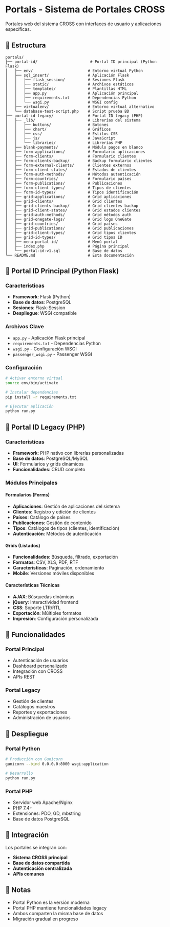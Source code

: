 # Portals - Sistema de Portales CROSS

Portales web del sistema CROSS con interfaces de usuario y aplicaciones específicas.

## 📁 Estructura

```
portals/
├── portal-id/                       # Portal ID principal (Python Flask)
│   ├── env/                        # Entorno virtual Python
│   ├── sql_insert/                 # Aplicación Flask
│   │   ├── flask_session/          # Sesiones Flask
│   │   ├── static/                 # Archivos estáticos
│   │   ├── templates/              # Plantillas HTML
│   │   ├── app.py                  # Aplicación principal
│   │   ├── requirements.txt        # Dependencias Python
│   │   └── wsgi.py                 # WSGI config
│   ├── virtualenv/                 # Entorno virtual alternativo
│   └── database-test-script.php    # Script prueba BD
├── portal-id-legacy/               # Portal ID legacy (PHP)
│   ├── _lib/                       # Librerías del sistema
│   │   ├── buttons/                # Botones
│   │   ├── chart/                  # Gráficos
│   │   ├── css/                    # Estilos CSS
│   │   ├── js/                     # JavaScript
│   │   └── libraries/              # Librerías PHP
│   ├── blank-payments/             # Módulo pagos en blanco
│   ├── form-applications/          # Formulario aplicaciones
│   ├── form-clients/               # Formulario clientes
│   ├── form-clients-backup/        # Backup formulario clientes
│   ├── form-external-clients/      # Clientes externos
│   ├── form-client-states/         # Estados de clientes
│   ├── form-auth-methods/          # Métodos autenticación
│   ├── form-countries/             # Formulario países
│   ├── form-publications/          # Publicaciones
│   ├── form-client-types/          # Tipos de clientes
│   ├── form-id-types/              # Tipos identificación
│   ├── grid-applications/          # Grid aplicaciones
│   ├── grid-clients/               # Grid clientes
│   ├── grid-clients-backup/        # Grid clientes backup
│   ├── grid-client-states/         # Grid estados clientes
│   ├── grid-auth-methods/          # Grid métodos auth
│   ├── grid-onegate-logs/          # Grid logs OneGate
│   ├── grid-countries/             # Grid países
│   ├── grid-publications/          # Grid publicaciones
│   ├── grid-client-types/          # Grid tipos clientes
│   ├── grid-id-types/              # Grid tipos ID
│   ├── menu-portal-id/             # Menú portal
│   ├── index.php                   # Página principal
│   └── portal-id-v1.sql            # Base de datos
└── README.md                       # Esta documentación
```

## 🐍 Portal ID Principal (Python Flask)

### Características
- **Framework**: Flask (Python)
- **Base de datos**: PostgreSQL
- **Sesiones**: Flask-Session
- **Despliegue**: WSGI compatible

### Archivos Clave
- `app.py` - Aplicación Flask principal
- `requirements.txt` - Dependencias Python
- `wsgi.py` - Configuración WSGI
- `passenger_wsgi.py` - Passenger WSGI

### Configuración
```bash
# Activar entorno virtual
source env/bin/activate

# Instalar dependencias
pip install -r requirements.txt

# Ejecutar aplicación
python run.py
```

## 🐘 Portal ID Legacy (PHP)

### Características
- **Framework**: PHP nativo con librerías personalizadas
- **Base de datos**: PostgreSQL/MySQL
- **UI**: Formularios y grids dinámicos
- **Funcionalidades**: CRUD completo

### Módulos Principales

#### Formularios (Forms)
- **Aplicaciones**: Gestión de aplicaciones del sistema
- **Clientes**: Registro y edición de clientes
- **Países**: Catálogo de países
- **Publicaciones**: Gestión de contenido
- **Tipos**: Catálogos de tipos (clientes, identificación)
- **Autenticación**: Métodos de autenticación

#### Grids (Listados)
- **Funcionalidades**: Búsqueda, filtrado, exportación
- **Formatos**: CSV, XLS, PDF, RTF
- **Características**: Paginación, ordenamiento
- **Mobile**: Versiones móviles disponibles

#### Características Técnicas
- **AJAX**: Búsquedas dinámicas
- **jQuery**: Interactividad frontend
- **CSS**: Soporte LTR/RTL
- **Exportación**: Múltiples formatos
- **Impresión**: Configuración personalizada

## 🔧 Funcionalidades

### Portal Principal
- Autenticación de usuarios
- Dashboard personalizado
- Integración con CROSS
- APIs REST

### Portal Legacy
- Gestión de clientes
- Catálogos maestros
- Reportes y exportaciones
- Administración de usuarios

## 🚀 Despliegue

### Portal Python
```bash
# Producción con Gunicorn
gunicorn --bind 0.0.0.0:8000 wsgi:application

# Desarrollo
python run.py
```

### Portal PHP
- Servidor web Apache/Nginx
- PHP 7.4+
- Extensiones: PDO, GD, mbstring
- Base de datos PostgreSQL

## 🔗 Integración

Los portales se integran con:
- **Sistema CROSS principal**
- **Base de datos compartida**
- **Autenticación centralizada**
- **APIs comunes**

## 📝 Notas

- Portal Python es la versión moderna
- Portal PHP mantiene funcionalidades legacy
- Ambos comparten la misma base de datos
- Migración gradual en progreso